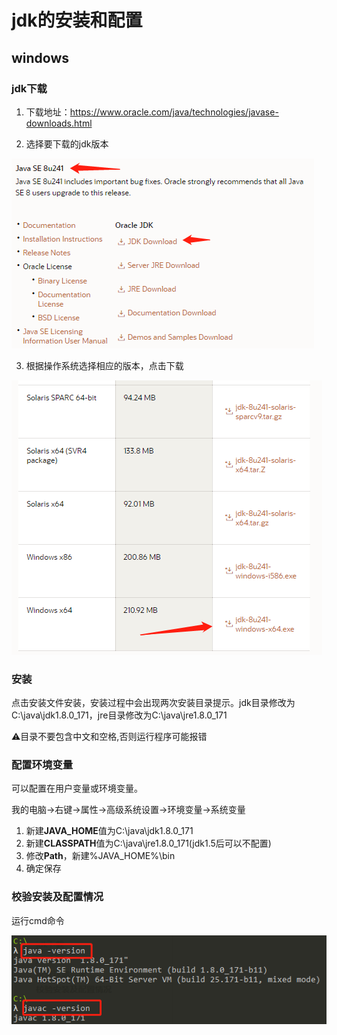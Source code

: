# jdk的安装和配置

##  windows

### jdk下载

1. 下载地址：https://www.oracle.com/java/technologies/javase-downloads.html

2. 选择要下载的jdk版本

![](jdk-install.assets/jdk1.png)

3. 根据操作系统选择相应的版本，点击下载

![](jdk-install.assets/jdk2.png)

### 安装

点击安装文件安装，安装过程中会出现两次安装目录提示。jdk目录修改为C:\java\jdk1.8.0_171，jre目录修改为C:\java\jre1.8.0_171

:warning:目录不要包含中文和空格,否则运行程序可能报错

### 配置环境变量

可以配置在用户变量或环境变量。

我的电脑->右键->属性->高级系统设置->环境变量->系统变量

1. 新建**JAVA_HOME**值为C:\java\jdk1.8.0_171
2. 新建**CLASSPATH**值为C:\java\jre1.8.0_171(jdk1.5后可以不配置)
3. 修改**Path**，新建%JAVA_HOME%\bin
4. 确定保存

### 校验安装及配置情况

运行cmd命令

![](jdk-install.assets/image-20200402085206605.png)



